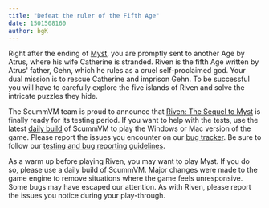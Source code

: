 ```yaml
---
title: "Defeat the ruler of the Fifth Age"
date: 1501508160
author: bgK
---
```


Right after the ending of [Myst](http://wiki.scummvm.org/index.php/Myst), you are promptly sent to another Age by Atrus, where his wife Catherine is stranded. Riven is the fifth Age written by Atrus' father, Gehn, which he rules as a cruel self-proclaimed god. Your dual mission is to rescue Catherine and imprison Gehn. To be successful you will have to carefully explore the five islands of Riven and solve the intricate puzzles they hide.

The ScummVM team is proud to announce that [Riven: The Sequel to Myst](http://wiki.scummvm.org/index.php/Riven:_The_Sequel_to_Myst) is finally ready for its testing period. If you want to help with the tests, use the latest [daily build](/downloads/#daily) of ScummVM to play the Windows or Mac version of the game. Please report the issues you encounter on our [bug tracker](https://bugs.scummvm.org/). Be sure to follow our [testing and bug reporting guidelines](http://wiki.scummvm.org/index.php/Release_Testing).

As a warm up before playing Riven, you may want to play Myst. If you do so, please use a daily build of ScummVM. Major changes were made to the game engine to remove situations where the game feels unresponsive. Some bugs may have escaped our attention. As with Riven, please report the issues you notice during your play-through.
